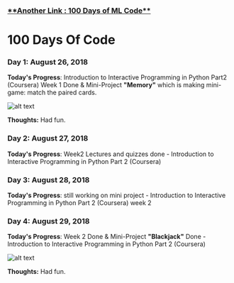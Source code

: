 <h3><a href = "https://positive235.github.io/100-DAYS-OF-ML/">**Another Link : 100 Days of ML Code**</a></h3>

# 100 Days Of Code

### Day 1: August 26, 2018 

**Today's Progress**: Introduction to Interactive Programming in Python Part2 (Coursera) Week 1 Done & Mini-Project **"Memory"** which is making mini-game: match the paired cards.

![alt text](https://raw.githubusercontent.com/positive235/100-DAYS-OF-CODE/master/memory.png)

**Thoughts:** Had fun.

### Day 2: August 27, 2018  

**Today's Progress**: Week2 Lectures and quizzes done - Introduction to Interactive Programming in Python Part 2 (Coursera)

### Day 3: August 28, 2018

**Today's Progress**: still working on mini project  - Introduction to Interactive Programming in Python Part 2 (Coursera) week 2

### Day 4: August 29, 2018

**Today's Progress**: Week 2 Done & Mini-Project **"Blackjack"** Done - Introduction to Interactive Programming in Python Part 2 (Coursera)

![alt text](https://raw.githubusercontent.com/positive235/100-DAYS-OF-CODE/master/blackjack.png)

**Thoughts:** Had fun.


